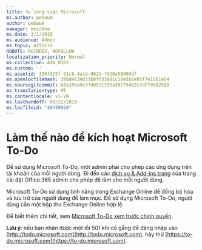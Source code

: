 ```yaml
---
title: Sử công việc Microsoft
ms.author: pebaum
author: pebaum
manager: mnirkhe
ms.date: 3/1/2018
ms.audience: Admin
ms.topic: article
ROBOTS: NOINDEX, NOFOLLOW
localization_priority: Normal
ms.collection: Adm_O365
ms.custom: ''
ms.assetid: 339f925f-91c8-4a1d-902b-f920e58999df
ms.openlocfilehash: 39bd4634d31b8ff33081c10e566e05f7e1561404
ms.sourcegitcommit: 03a156a9c9740521155a30775492c7dff0982588
ms.translationtype: MT
ms.contentlocale: vi-VN
ms.lasthandoff: 03/22/2019
ms.locfileid: "30759928"
---
```

# <a name="how-to-enable-microsoft-to-do"></a>Làm thế nào để kích hoạt Microsoft To-Do

Để sử dụng Microsoft To-Do, một admin phải cho phép các ứng dụng trên tài khoản của mỗi người dùng. Đi đến các [dịch vụ &amp; Add-ins trang](https://portal.office.com/adminportal/home#/Settings/ServicesAndAddIns) của trang cài đặt Office 365 admin cho phép để làm cho mỗi người dùng. 
  
Microsoft To-Do sử dụng tính năng trong Exchange Online để đồng bộ hóa và lưu trữ của người dùng để làm mục. Để sử dụng Microsoft To-Do, người dùng cần một hộp thư Exchange Online hợp lệ.
  
Để biết thêm chi tiết, xem [Microsoft To-Do xem trước chính quyền](https://support.office.com/article/490c1a8c-2333-4952-8125-841afadb9620.aspx).
  
 **Lưu ý**: nếu bạn nhận được một lỗi 501 khi cố gắng để đăng nhập vào [http://todo.microsoft.com](http://todo.microsoft.com), hãy thử [https://to-do.microsoft.com](https://to-do.microsoft.com).
  

